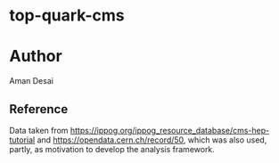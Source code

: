 # top-quark-cms

# Author

Aman Desai

## Reference

Data taken from https://ippog.org/ippog_resource_database/cms-hep-tutorial and https://opendata.cern.ch/record/50, which was also used, partly, as motivation to develop the analysis framework.
